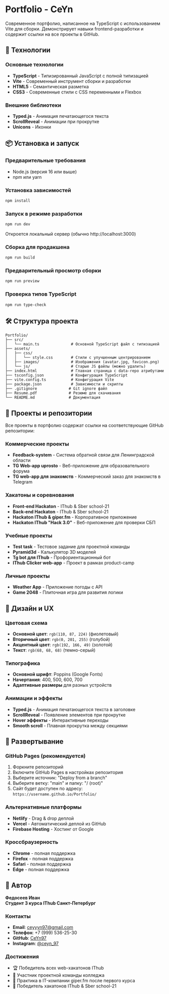 # Portfolio - CeYn

Современное портфолио, написанное на TypeScript с использованием Vite для сборки. Демонстрирует навыки frontend-разработки и содержит ссылки на все проекты в GitHub.

## 🚀 Технологии

### Основные технологии

- **TypeScript** - Типизированный JavaScript с полной типизацией
- **Vite** - Современный инструмент сборки и разработки
- **HTML5** - Семантическая разметка
- **CSS3** - Современные стили с CSS переменными и Flexbox

### Внешние библиотеки

- **Typed.js** - Анимация печатающегося текста
- **ScrollReveal** - Анимации при прокрутке
- **Unicons** - Иконки

## 📦 Установка и запуск

### Предварительные требования

- Node.js (версия 16 или выше)
- npm или yarn

### Установка зависимостей

```bash
npm install
```

### Запуск в режиме разработки

```bash
npm run dev
```

Откроется локальный сервер (обычно http://localhost:3000)

### Сборка для продакшена

```bash
npm run build
```

### Предварительный просмотр сборки

```bash
npm run preview
```

### Проверка типов TypeScript

```bash
npm run type-check
```

## 🛠️ Структура проекта

```
Portfolio/
├── src/
│   └── main.ts              # Основной TypeScript файл с типизацией
├── assets/
│   ├── css/
│   │   └── style.css        # Стили с улучшенным центрированием
│   ├── images/              # Изображения (avatar.jpg, favicon.png)
│   └── js/                  # Старые JS файлы (можно удалить)
├── index.html               # Главная страница с data-repo атрибутами
├── tsconfig.json            # Конфигурация TypeScript
├── vite.config.ts           # Конфигурация Vite
├── package.json             # Зависимости и скрипты
├── .gitignore              # Git ignore файл
├── Resume.pdf              # Резюме для скачивания
└── README.md               # Документация
```

## 🔗 Проекты и репозитории

Все проекты в портфолио содержат ссылки на соответствующие GitHub репозитории:

### Коммерческие проекты

- **Feedback-system** - Система обратной связи для Ленинградской области
- **TG Web-app uprosto** - Веб-приложение для образовательного форума
- **TG web-app для знакомств** - Коммерческий заказ для знакомств в Telegram

### Хакатоны и соревнования

- **Front-end Hackaton** - IThub & Sber school-21
- **Back-end Hackaton** - IThub & Sber school-21
- **Hackaton IThub & giper.fm** - Корпоративное приложение
- **Hackaton IThub "Hack 3.0"** - Веб-приложение для проверки СБП

### Учебные проекты

- **Test task** - Тестовое задание для проектной команды
- **Pyramid3d** - Калькулятор 3D моделей
- **Tg bot для IThub** - Профориентационный бот
- **IThub Clicker web-app** - Проект в рамках product-camp

### Личные проекты

- **Weather App** - Приложение погоды с API
- **Game 2048** - Плиточная игра для развития логики

## 🎨 Дизайн и UX

### Цветовая схема

- **Основной цвет**: `rgb(110, 87, 224)` (фиолетовый)
- **Вторичный цвет**: `rgb(0, 201, 255)` (голубой)
- **Акцентный цвет**: `rgb(192, 166, 49)` (золотой)
- **Текст**: `rgb(68, 68, 68)` (темно-серый)

### Типографика

- **Основной шрифт**: Poppins (Google Fonts)
- **Начертания**: 400, 500, 600, 700
- **Адаптивные размеры** для разных устройств

### Анимации и эффекты

- **Typed.js** - Анимация печатающегося текста в заголовке
- **ScrollReveal** - Появление элементов при прокрутке
- **Hover эффекты** - Интерактивные переходы
- **Smooth scroll** - Плавная прокрутка между секциями

## 🚀 Развертывание

### GitHub Pages (рекомендуется)

1. Форкните репозиторий
2. Включите GitHub Pages в настройках репозитория
3. Выберите источник: "Deploy from a branch"
4. Выберите ветку: "main" и папку: "/ (root)"
5. Сайт будет доступен по адресу: `https://username.github.io/Portfolio/`

### Альтернативные платформы

- **Netlify** - Drag & drop деплой
- **Vercel** - Автоматический деплой из GitHub
- **Firebase Hosting** - Хостинг от Google

### Кроссбраузерность

- **Chrome** - полная поддержка
- **Firefox** - полная поддержка
- **Safari** - полная поддержка
- **Edge** - полная поддержка

## 👥 Автор

**Федосеев Иван**  
**Студент 3 курса IThub Санкт-Петербург**

### Контакты

- **Email**: [ceyyyn97@gmail.com](mailto:ceyyyn97@gmail.com)
- **Телефон**: +7 (999) 536-25-30
- **GitHub**: [CeYn97](https://github.com/CeYn97)
- **Instagram**: [@ceyn_97](https://www.instagram.com/ceyn_97)

### Достижения

- 🏆 Победитель всех web-хакатонов IThub
- 👥 Участник проектной команды колледжа
- 💼 Практика в IT-компании giper.fm после первого курса
- 🥇 Победитель хакатонов IThub & Sber school-21
